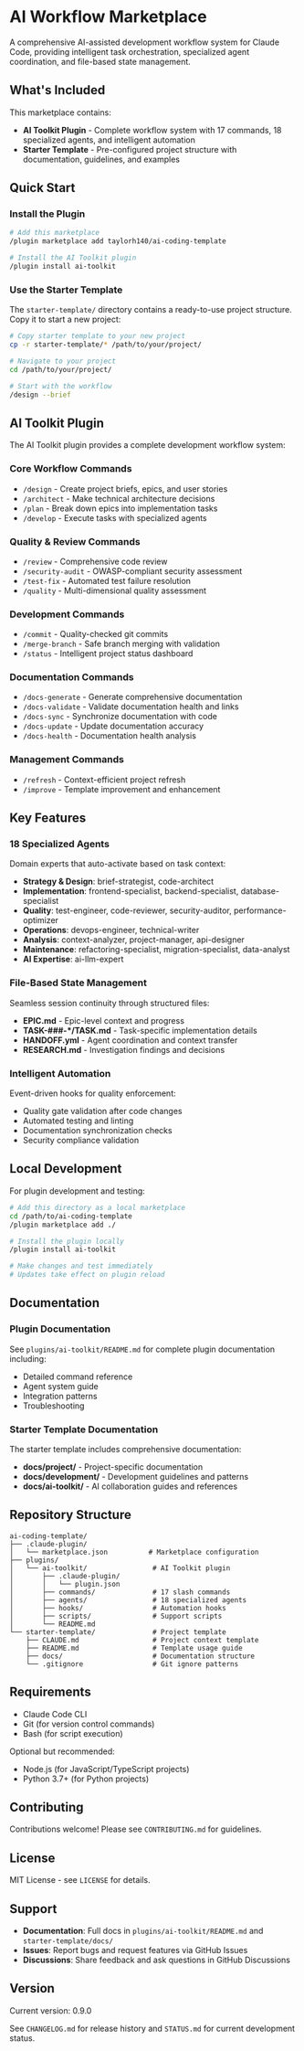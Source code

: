 # AI Workflow Marketplace

A comprehensive AI-assisted development workflow system for Claude Code, providing intelligent task orchestration, specialized agent coordination, and file-based state management.

## What's Included

This marketplace contains:

- **AI Toolkit Plugin** - Complete workflow system with 17 commands, 18 specialized agents, and intelligent automation
- **Starter Template** - Pre-configured project structure with documentation, guidelines, and examples

## Quick Start

### Install the Plugin

```bash
# Add this marketplace
/plugin marketplace add taylorh140/ai-coding-template

# Install the AI Toolkit plugin
/plugin install ai-toolkit
```

### Use the Starter Template

The `starter-template/` directory contains a ready-to-use project structure. Copy it to start a new project:

```bash
# Copy starter template to your new project
cp -r starter-template/* /path/to/your/project/

# Navigate to your project
cd /path/to/your/project/

# Start with the workflow
/design --brief
```

## AI Toolkit Plugin

The AI Toolkit plugin provides a complete development workflow system:

### Core Workflow Commands

- `/design` - Create project briefs, epics, and user stories
- `/architect` - Make technical architecture decisions
- `/plan` - Break down epics into implementation tasks
- `/develop` - Execute tasks with specialized agents

### Quality & Review Commands

- `/review` - Comprehensive code review
- `/security-audit` - OWASP-compliant security assessment
- `/test-fix` - Automated test failure resolution
- `/quality` - Multi-dimensional quality assessment

### Development Commands

- `/commit` - Quality-checked git commits
- `/merge-branch` - Safe branch merging with validation
- `/status` - Intelligent project status dashboard

### Documentation Commands

- `/docs-generate` - Generate comprehensive documentation
- `/docs-validate` - Validate documentation health and links
- `/docs-sync` - Synchronize documentation with code
- `/docs-update` - Update documentation accuracy
- `/docs-health` - Documentation health analysis

### Management Commands

- `/refresh` - Context-efficient project refresh
- `/improve` - Template improvement and enhancement

## Key Features

### 18 Specialized Agents

Domain experts that auto-activate based on task context:

- **Strategy & Design**: brief-strategist, code-architect
- **Implementation**: frontend-specialist, backend-specialist, database-specialist
- **Quality**: test-engineer, code-reviewer, security-auditor, performance-optimizer
- **Operations**: devops-engineer, technical-writer
- **Analysis**: context-analyzer, project-manager, api-designer
- **Maintenance**: refactoring-specialist, migration-specialist, data-analyst
- **AI Expertise**: ai-llm-expert

### File-Based State Management

Seamless session continuity through structured files:

- **EPIC.md** - Epic-level context and progress
- **TASK-###-*/TASK.md** - Task-specific implementation details
- **HANDOFF.yml** - Agent coordination and context transfer
- **RESEARCH.md** - Investigation findings and decisions

### Intelligent Automation

Event-driven hooks for quality enforcement:

- Quality gate validation after code changes
- Automated testing and linting
- Documentation synchronization checks
- Security compliance validation

## Local Development

For plugin development and testing:

```bash
# Add this directory as a local marketplace
cd /path/to/ai-coding-template
/plugin marketplace add ./

# Install the plugin locally
/plugin install ai-toolkit

# Make changes and test immediately
# Updates take effect on plugin reload
```

## Documentation

### Plugin Documentation

See `plugins/ai-toolkit/README.md` for complete plugin documentation including:

- Detailed command reference
- Agent system guide
- Integration patterns
- Troubleshooting

### Starter Template Documentation

The starter template includes comprehensive documentation:

- **docs/project/** - Project-specific documentation
- **docs/development/** - Development guidelines and patterns
- **docs/ai-toolkit/** - AI collaboration guides and references

## Repository Structure

```
ai-coding-template/
├── .claude-plugin/
│   └── marketplace.json          # Marketplace configuration
├── plugins/
│   └── ai-toolkit/                # AI Toolkit plugin
│       ├── .claude-plugin/
│       │   └── plugin.json
│       ├── commands/              # 17 slash commands
│       ├── agents/                # 18 specialized agents
│       ├── hooks/                 # Automation hooks
│       ├── scripts/               # Support scripts
│       └── README.md
└── starter-template/              # Project template
    ├── CLAUDE.md                  # Project context template
    ├── README.md                  # Template usage guide
    ├── docs/                      # Documentation structure
    └── .gitignore                 # Git ignore patterns
```

## Requirements

- Claude Code CLI
- Git (for version control commands)
- Bash (for script execution)

Optional but recommended:

- Node.js (for JavaScript/TypeScript projects)
- Python 3.7+ (for Python projects)

## Contributing

Contributions welcome! Please see `CONTRIBUTING.md` for guidelines.

## License

MIT License - see `LICENSE` for details.

## Support

- **Documentation**: Full docs in `plugins/ai-toolkit/README.md` and `starter-template/docs/`
- **Issues**: Report bugs and request features via GitHub Issues
- **Discussions**: Share feedback and ask questions in GitHub Discussions

## Version

Current version: 0.9.0

See `CHANGELOG.md` for release history and `STATUS.md` for current development status.
